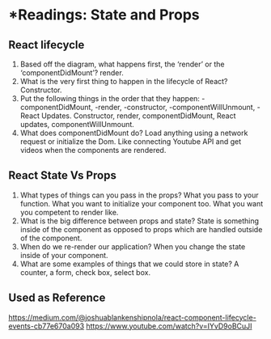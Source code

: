 # *Readings: State and Props

## React lifecycle

1. Based off the diagram, what happens first, the ‘render’ or the ‘componentDidMount’? render.
2. What is the very first thing to happen in the lifecycle of React? Constructor.
3. Put the following things in the order that they happen: -componentDidMount, -render, -constructor, -componentWillUnmount, -React Updates. Constructor, render, componentDidMount, React updates, componentWillUnmount.
4. What does componentDidMount do? Load anything using a network request or initialize the Dom. Like connecting Youtube API and get videos when the components are rendered.

## React State Vs Props

1. What types of things can you pass in the props? What you pass to your function. What you want to initialize your component too. What you want you competent to render like.
2. What is the big difference between props and state? State is something inside of the component as opposed to props which are handled outside of the component.
3. When do we re-render our application? When you change the state inside of your component. 
4. What are some examples of things that we could store in state? A counter, a form, check box, select box.

## Used as Reference
https://medium.com/@joshuablankenshipnola/react-component-lifecycle-events-cb77e670a093
https://www.youtube.com/watch?v=IYvD9oBCuJI
